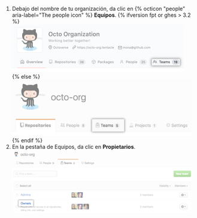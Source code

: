 1. Debajo del nombre de tu organización, da clic en
{% octicon "people" aria-label="The people icon" %} **Equipos**.
  {% ifversion fpt or ghes > 3.2 %}
  ![Pestaña de equipos](/assets/images/help/organizations/organization-teams-tab-with-overview.png)
  {% else %}
  ![Pestaña de equipos](/assets/images/help/organizations/organization-teams-tab.png)
  {% endif %}
1. En la pestaña de Equipos, da clic en **Propietarios**. ![Equipo del propietario seleccionado](/assets/images/help/teams/owners-team.png)
